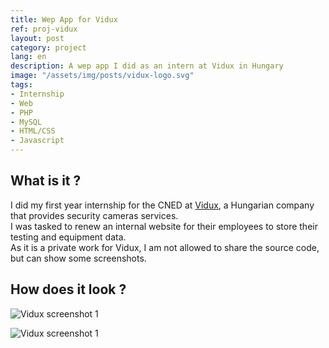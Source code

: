 ```yaml
---
title: Wep App for Vidux
ref: proj-vidux
layout: post
category: project
lang: en
description: A wep app I did as an intern at Vidux in Hungary
image: "/assets/img/posts/vidux-logo.svg"
tags:
- Internship
- Web
- PHP
- MySQL
- HTML/CSS
- Javascript
---
```


## What is it ?

I did my first year internship for the CNED at [Vidux](https://vidux.net/), a Hungarian company that provides security cameras services.  
I was tasked to renew an internal website for their employees to store their testing and equipment data.  
As it is a private work for Vidux, I am not allowed to share the source code, but can show some screenshots.

## How does it look ?

![Vidux screenshot 1](https://i.imgur.com/5amI3Sb.png)

![Vidux screenshot 1](https://i.imgur.com/pX0w2jF.png)
